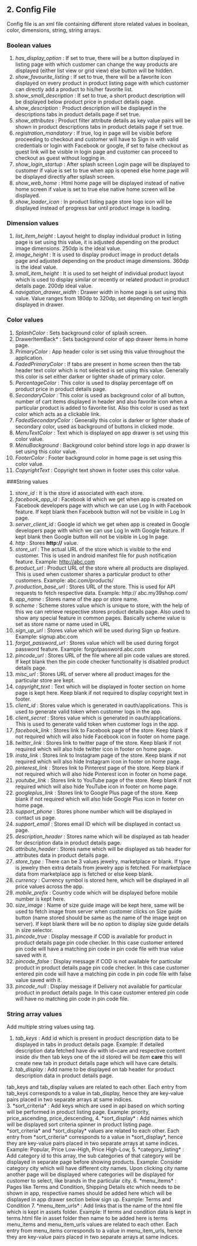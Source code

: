 ## 2. Config File

Config file is an xml file containing different store related values in boolean, color, dimensions, string, string arrays.

### Boolean values

1. *has_display_option* :
If set to true, there will be a button displayed in listing page with which customer can change the way products are displayed (either list view or grid view) else button will be hidden.
2. *show_favourite_listing* :
If set to true, there will be a favorite icon displayed on every product in product listing page with which customer can directly add a product to his/her favorite list.
3. *show_small_description* :
If set to true, a short product description will be displayed below product price in product details page.
4. *show_description* :
Product description will be displayed in the descriptions tabs in product details page if set true.
5. *show_attributes* :
Product filter attribute details as key value pairs will be shown in product descriptions tabs in product details page if set true.
6. *registration_mandatory* :
If true, log in page will be visible before proceeding to checkout and customer will have to Sign in with valid credentials or login with Facebook or google, if set to false checkout as guest link will be visible in login page and customer can proceed to checkout as guest without logging in. 
7. *show_login_startup* :
After splash screen Login page will be displayed to customer if value is set to true when app is opened else home page will be displayed directly after splash screen.
8. *show_web_home* :
Html home page will be displayed instead of native home screen if value is set to true else native home screen will be displayed.
9. *show_loader_icon* :
In product listing page store logo icon will be displayed instead of progress bar until product image is loading.

### Dimension values

1. *list_item_height* :
Layout height to display individual product in listing page is set using this value, it is adjusted depending on the product image dimensions. 250dp is the ideal value.
2. *image_height* :
It is used to display product image in product details page and adjusted depending on the product image dimensions. 360dp is the ideal value.
3. *small_item_height* :
It is used to set height of individual product layout which is used to display similar or recently or related product in product details page. 200dp ideal value.
4. *navigation_drawer_width* :
Drawer width in home page is set using this value. Value ranges from 180dp to 320dp, set depending on text length displayed in drawer.

### Color values

1. *SplashColor* :
Sets background color of splash screen.
2. DrawerItemBack* :
Sets background color of app drawer items in home page.
3. *PrimaryColor* :
App header color is set using this value throughout the application.
4. *FadedPrimaryColor* :
If tabs are present in home screen then the tab header text color which is not selected is set using this value. Generally this color is set either darker or lighter shade of primary color.
5. *PercentageColor* :
This color is used to display percentage off on product price in product details page.
6. *SecondaryColor* :
This color is used as background color of all button, number of cart items displayed in header and also favorite icon when a particular product is added to favorite list. Also this color is used as text color which acts as a clickable link.
7. *FadedSecondaryColor* :
Generally this color is darker or lighter shade of secondary color, used as background of buttons in clicked mode.
8. *MenuTextColor* :
Text which is displayed on app drawer is set using this color value.
9. *MenuBackground* :
Background color behind store logo in app drawer is set using this color value.
10. *FooterColor* :
Footer background color in home page is set using this color value.
11. *CopyrightText* :
Copyright text shown in footer uses this color value.

###String values

1. *store_id* :
It is the store id associated with each store.
2. *facebook_app_id* :
Facebook id which we get when app is created on Facebook developers page with which we can use Log In with Facebook feature.  If kept blank then Facebook button will not be visible in Log In page.
3. *server_client_id* :
Google id which we get when app is created in Google developers page with which we can use Log In with Google feature.  If kept blank then Google button will not be visible in Log In page.
4. *http* :
Stores **http://** value.
5. *store_url* :
The actual URL of the store which is visible to the end customer.  This is used in android manifest file for push notification feature.
Example:  http://abc.com
6. *product_url* :
Product URL of the store where all products are displayed.  This is used when customer shares a particular product to other customers.
Example:  abc.com/products/
7. *production_base_url* :
Stores URL of the store. This is used for API requests to fetch respective data.
Example: http:// abc.my39shop.com/
8. *app_name* :
Stores name of the app or store name.
9. *scheme* : 
Scheme stores value which is unique to store, with the help of this we can retrieve respective stores product details page. Also used to show any special feature in common pages. Basically scheme value is set as store name or name used in URL 
10. *sign_up_url* :
Stores value which will be used during Sign up feature.
Example: signup.abc.com
11. *forgot_password_url* :
Stores value which will be used during forgot password feature.
Example: forgotpassword.abc.com
12. *pincode_url* :
Stores URL of the file where all pin code values are stored. If kept blank then the pin code checker functionality is disabled product details page.
13. *misc_url* :
Stores URL of server where all product images for the particular store are kept.
14. *copyright_text* :
Text which will be displayed in footer section on home page is kept here. Keep blank if not required to display copyright text in footer.
15. *client_id* :
Stores value which is generated in oauth/applications. This is used to generate valid token when customer logs in the app.
16. *client_secret* :
Stores value which is generated in oauth/applications. This is used to generate valid token when customer logs in the app.
17. *facebook_link* :
Stores link to Facebook page of the store. Keep blank if not required which will also hide Facebook icon in footer on home page.
18. *twitter_link* :
Stores link to twitter page of the store. Keep blank if not required which will also hide twitter icon in footer on home page.
19. *insta_link* :
Stores link to Instagram page of the store. Keep blank if not required which will also hide Instagram icon in footer on home page.
20. *pinterest_link* :
Stores link to Pinterest page of the store. Keep blank if not required which will also hide Pinterest icon in footer on home page.
21. *youtube_link* :
Stores link to YouTube page of the store. Keep blank if not required which will also hide YouTube icon in footer on home page.
22. *googleplus_link* :
Stores link to Google Plus page of the store. Keep blank if not required which will also hide Google Plus icon in footer on home page.
23. *support_phone* :
Stores phone number which will be displayed in contact us page.
24. *support_email* :
Stores email ID which will be displayed in contact us page.
25. *description_header* :
Stores name which will be displayed as tab header for description data in product details page.
26. *attribute_header* :
Stores name which will be displayed as tab header for attributes data in product details page.
27. *store_type* :
There can be 3 values jewelry, marketplace or blank. If type is jewelry then extra details from jewelry app is fetched. For marketplace data from marketplace app is fetched or else keep blank.
28. *currency* :
Currency symbol is stored here, which will be displayed in all price values across the app. 
39. *mobile_prefix* :
Country code which will be displayed before mobile number is kept here.
30. *size_image* :
Name of size guide image will be kept here, same will be used to fetch image from server when customer clicks on Size guide button (name stored should be same as the name of the image kept on server). If kept blank there will be no option to display size guide details in size selector.
31. *pincode_true* :
Display message if COD is available for product in product details page pin code checker. In this case customer entered pin code will have a matching pin code in pin code file with true value saved with it.
32. *pincode_false* :
Display message if COD is not available for particular product in product details page pin code checker. In this case customer entered pin code will have a matching pin code in pin code file with false value saved with it.
33. *pincode_null* :
Display message if Delivery not available for particular product in product details page. In this case customer entered pin code will have no matching pin code in pin code file. 

### String array values
Add multiple string values using **<item>** tag. 

1. *tab_keys* :
Add id which is present in product description data to be displayed in tabs in product details page.
Example: If detailed description data fetched have div with id=care and respective content inside div then tab keys one of the id stored will be *item* **care** this will create new tab in product details page which will have care details.
2. *tab_display* :
Add name to be displayed on tab header for product description data in product details page.
<aside class="notice">tab_keys and tab­­_display values are related to each other. Each entry from tab_keys corresponds to a value in tab­­_display, hence they are key-value pairs placed in two separate arrays at same indices.</aside>
3. *sort_criteria* :
Add keys which are used in api based on which sorting will be performed in product listing page.
Example:
        priority,
        price_ascending,
        price_descending,
4. *sort_display* :
Add names which will be displayed sort criteria spinner in product listing page.
<aside class="notice">*sort_criteria* and *sort­_­display* values are related to each other. Each entry from *sort_criteria* corresponds to a value in *sort_display*, hence they are key-value pairs placed in two separate arrays at same indices.</aside>
Example:
        Popular,
        Price Low-High,
        Price High-Low,
5. *category_listing* :
Add category id to this array, the sub categories of that category will be displayed in separate page before showing products.
Example:  Consider category city which will have different city names. Upon clicking city name another page will be displayed where categories will be displayed for customer to select, like brands in the particular city.
6. *menu_items* :
Pages like Terms and Condition, Shipping Details etc which needs to be shown in app, respective names should be added here which will be displayed in app drawer section below sign up.
Example:
        Terms and Condition
7. *menu_item_urls* :
Add links that is the name of the html file which is kept in assets folder.
Example:
If terms and condition data is kept in terms.html file in asset folder then name to be added here is terms
<aside class="notice">menu_items and menu­_item_urls values are related to each other.  Each entry from menu_items corresponds to a value in menu­_item_urls, hence they are key-value pairs placed in two separate arrays at same indices.</aside>
